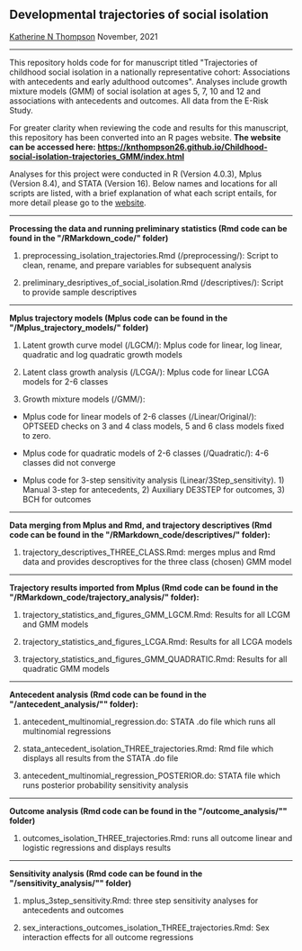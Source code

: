 ## Developmental trajectories of social isolation
[Katherine N Thompson](https://twitter.com/KTNThompson)
November, 2021

***

This repository holds code for for manuscript titled "Trajectories of childhood social isolation in a nationally representative cohort: Associations with antecedents and early adulthood outcomes". Analyses include growth mixture models (GMM) of social isolation at ages 5, 7, 10 and 12 and associations with antecedents and outcomes. All data from the E-Risk Study. 

For greater clarity when reviewing the code and results for this manuscript, this repository has been converted into an R pages website. **The website can be accessed here: https://knthompson26.github.io/Childhood-social-isolation-trajectories_GMM/index.html** 

Analyses for this project were conducted in R (Version 4.0.3), Mplus (Version 8.4), and STATA (Version 16). Below names and locations for all  scripts are listed, with a brief explanation of what each script entails, for more detail please go to the [website](https://knthompson26.github.io/Childhood-social-isolation-trajectories_GMM/index.html). 

***

**Processing the data and running preliminary statistics (Rmd code can be found in the "/RMarkdown_code/" folder)**

1. preprocessing_isolation_trajectories.Rmd (/preprocessing/): Script to clean, rename, and prepare variables for subsequent analysis

2. preliminary_desriptives_of_social_isolation.Rmd (/descriptives/): Script to provide sample descriptives 

***

**Mplus trajectory models (Mplus code can be found in the "/Mplus_trajectory_models/" folder)** 

1. Latent growth curve model (/LGCM/): Mplus code for linear, log linear, quadratic and log quadratic growth models

2. Latent class growth analysis (/LCGA/): Mplus code for linear LCGA models for 2-6 classes
        
3. Growth mixture models (/GMM/): 

* Mplus code for linear models of 2-6 classes (/Linear/Original/): OPTSEED checks on 3 and 4 class models, 5 and 6 class models fixed to zero.

* Mplus code for quadratic models of 2-6 classes (/Quadratic/): 4-6 classes did not converge

* Mplus code for 3-step sensitivity analysis (Linear/3Step_sensitivity). 1) Manual 3-step for antecedents, 2) Auxiliary DE3STEP for outcomes, 3) BCH for outcomes
                
***

**Data merging from Mplus and Rmd, and trajectory descriptives (Rmd code can be found in the "/RMarkdown_code/descriptives/" folder):**

1. trajectory_descriptives_THREE_CLASS.Rmd: merges mplus and Rmd data and provides descroptives for the three class (chosen) GMM model
        
***

**Trajectory results imported from Mplus (Rmd code can be found in the "/RMarkdown_code/trajectory_analysis/" folder):**

1. trajectory_statistics_and_figures_GMM_LGCM.Rmd: Results for all LCGM and GMM models

2. trajectory_statistics_and_figures_LCGA.Rmd: Results for all LCGA models

3. trajectory_statistics_and_figures_GMM_QUADRATIC.Rmd: Results for all quadratic GMM models

***

**Antecedent analysis (Rmd code can be found in the "/antecedent_analysis/"" folder):**

1. antecedent_multinomial_regression.do: STATA .do file which runs all multinomial regressions

2. stata_antecedent_isolation_THREE_trajectories.Rmd: Rmd file which displays all results from the STATA .do file

3. antecedent_multinomial_regression_POSTERIOR.do: STATA file which runs posterior probability sensitivity analysis 

***

**Outcome analysis (Rmd code can be found in the "/outcome_analysis/"" folder)**

1. outcomes_isolation_THREE_trajectories.Rmd: runs all outcome linear and logistic regressions and displays results

*** 

**Sensitivity analysis (Rmd code can be found in the "/sensitivity_analysis/"" folder)**

1. mplus_3step_sensitivity.Rmd: three step sensitivity analyses for antecedents and outcomes

2. sex_interactions_outcomes_isolation_THREE_trajectories.Rmd: Sex interaction effects for all outcome regressions
